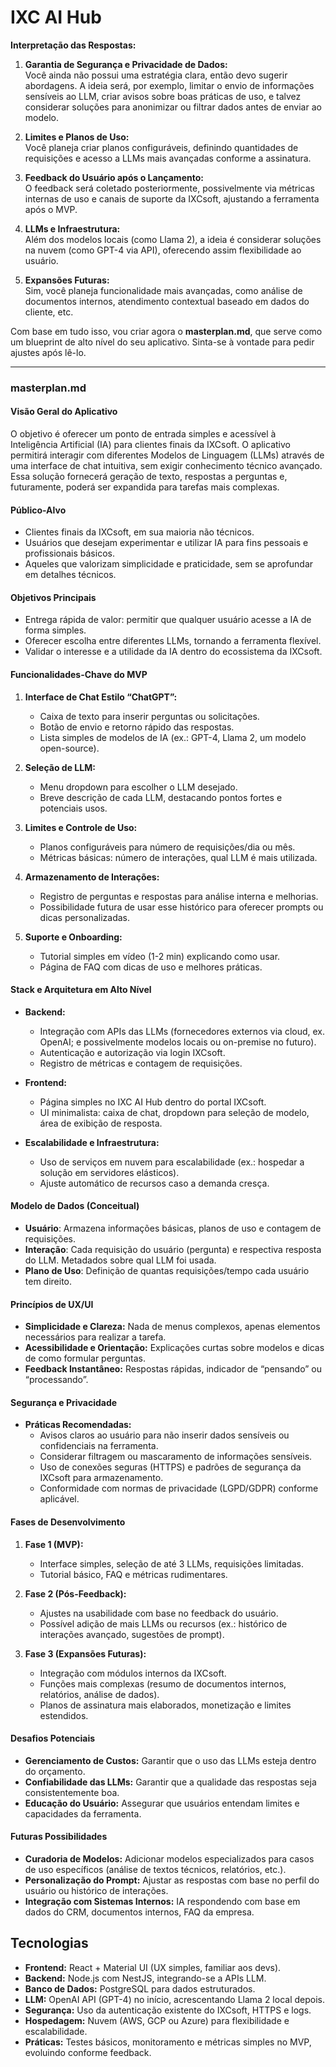 # IXC AI Hub

**Interpretação das Respostas:**

1. **Garantia de Segurança e Privacidade de Dados:**  
   Você ainda não possui uma estratégia clara, então devo sugerir abordagens. A ideia será, por exemplo, limitar o envio de informações sensíveis ao LLM, criar avisos sobre boas práticas de uso, e talvez considerar soluções para anonimizar ou filtrar dados antes de enviar ao modelo.

2. **Limites e Planos de Uso:**  
   Você planeja criar planos configuráveis, definindo quantidades de requisições e acesso a LLMs mais avançadas conforme a assinatura.

3. **Feedback do Usuário após o Lançamento:**  
   O feedback será coletado posteriormente, possivelmente via métricas internas de uso e canais de suporte da IXCsoft, ajustando a ferramenta após o MVP.

4. **LLMs e Infraestrutura:**  
   Além dos modelos locais (como Llama 2), a ideia é considerar soluções na nuvem (como GPT-4 via API), oferecendo assim flexibilidade ao usuário.

5. **Expansões Futuras:**  
   Sim, você planeja funcionalidade mais avançadas, como análise de documentos internos, atendimento contextual baseado em dados do cliente, etc.

Com base em tudo isso, vou criar agora o **masterplan.md**, que serve como um blueprint de alto nível do seu aplicativo. Sinta-se à vontade para pedir ajustes após lê-lo.

---

### masterplan.md

#### Visão Geral do Aplicativo
O objetivo é oferecer um ponto de entrada simples e acessível à Inteligência Artificial (IA) para clientes finais da IXCsoft. O aplicativo permitirá interagir com diferentes Modelos de Linguagem (LLMs) através de uma interface de chat intuitiva, sem exigir conhecimento técnico avançado. Essa solução fornecerá geração de texto, respostas a perguntas e, futuramente, poderá ser expandida para tarefas mais complexas.

#### Público-Alvo
- Clientes finais da IXCsoft, em sua maioria não técnicos.
- Usuários que desejam experimentar e utilizar IA para fins pessoais e profissionais básicos.
- Aqueles que valorizam simplicidade e praticidade, sem se aprofundar em detalhes técnicos.

#### Objetivos Principais
- Entrega rápida de valor: permitir que qualquer usuário acesse a IA de forma simples.
- Oferecer escolha entre diferentes LLMs, tornando a ferramenta flexível.
- Validar o interesse e a utilidade da IA dentro do ecossistema da IXCsoft.

#### Funcionalidades-Chave do MVP
1. **Interface de Chat Estilo “ChatGPT”:**  
   - Caixa de texto para inserir perguntas ou solicitações.  
   - Botão de envio e retorno rápido das respostas.  
   - Lista simples de modelos de IA (ex.: GPT-4, Llama 2, um modelo open-source).

2. **Seleção de LLM:**  
   - Menu dropdown para escolher o LLM desejado.  
   - Breve descrição de cada LLM, destacando pontos fortes e potenciais usos.

3. **Limites e Controle de Uso:**  
   - Planos configuráveis para número de requisições/dia ou mês.  
   - Métricas básicas: número de interações, qual LLM é mais utilizada.

4. **Armazenamento de Interações:**  
   - Registro de perguntas e respostas para análise interna e melhorias.  
   - Possibilidade futura de usar esse histórico para oferecer prompts ou dicas personalizadas.

5. **Suporte e Onboarding:**  
   - Tutorial simples em vídeo (1-2 min) explicando como usar.  
   - Página de FAQ com dicas de uso e melhores práticas.

#### Stack e Arquitetura em Alto Nível
- **Backend:**  
  - Integração com APIs das LLMs (fornecedores externos via cloud, ex. OpenAI; e possivelmente modelos locais ou on-premise no futuro).  
  - Autenticação e autorização via login IXCsoft.  
  - Registro de métricas e contagem de requisições.

- **Frontend:**  
  - Página simples no IXC AI Hub dentro do portal IXCsoft.  
  - UI minimalista: caixa de chat, dropdown para seleção de modelo, área de exibição de resposta.

- **Escalabilidade e Infraestrutura:**  
  - Uso de serviços em nuvem para escalabilidade (ex.: hospedar a solução em servidores elásticos).  
  - Ajuste automático de recursos caso a demanda cresça.

#### Modelo de Dados (Conceitual)
- **Usuário**: Armazena informações básicas, planos de uso e contagem de requisições.  
- **Interação**: Cada requisição do usuário (pergunta) e respectiva resposta do LLM. Metadados sobre qual LLM foi usada.  
- **Plano de Uso**: Definição de quantas requisições/tempo cada usuário tem direito.

#### Princípios de UX/UI
- **Simplicidade e Clareza:** Nada de menus complexos, apenas elementos necessários para realizar a tarefa.  
- **Acessibilidade e Orientação:** Explicações curtas sobre modelos e dicas de como formular perguntas.  
- **Feedback Instantâneo:** Respostas rápidas, indicador de “pensando” ou “processando”.

#### Segurança e Privacidade
- **Práticas Recomendadas:**  
  - Avisos claros ao usuário para não inserir dados sensíveis ou confidenciais na ferramenta.  
  - Considerar filtragem ou mascaramento de informações sensíveis.  
  - Uso de conexões seguras (HTTPS) e padrões de segurança da IXCsoft para armazenamento.  
  - Conformidade com normas de privacidade (LGPD/GDPR) conforme aplicável.

#### Fases de Desenvolvimento
1. **Fase 1 (MVP):**  
   - Interface simples, seleção de até 3 LLMs, requisições limitadas.  
   - Tutorial básico, FAQ e métricas rudimentares.

2. **Fase 2 (Pós-Feedback):**  
   - Ajustes na usabilidade com base no feedback do usuário.  
   - Possível adição de mais LLMs ou recursos (ex.: histórico de interações avançado, sugestões de prompt).

3. **Fase 3 (Expansões Futuras):**  
   - Integração com módulos internos da IXCsoft.  
   - Funções mais complexas (resumo de documentos internos, relatórios, análise de dados).  
   - Planos de assinatura mais elaborados, monetização e limites estendidos.

#### Desafios Potenciais
- **Gerenciamento de Custos:** Garantir que o uso das LLMs esteja dentro do orçamento.  
- **Confiabilidade das LLMs:** Garantir que a qualidade das respostas seja consistentemente boa.  
- **Educação do Usuário:** Assegurar que usuários entendam limites e capacidades da ferramenta.

#### Futuras Possibilidades
- **Curadoria de Modelos:** Adicionar modelos especializados para casos de uso específicos (análise de textos técnicos, relatórios, etc.).  
- **Personalização do Prompt:** Ajustar as respostas com base no perfil do usuário ou histórico de interações.  
- **Integração com Sistemas Internos:** IA respondendo com base em dados do CRM, documentos internos, FAQ da empresa.

## Tecnologias

- **Frontend:** React + Material UI (UX simples, familiar aos devs).
- **Backend:** Node.js com NestJS, integrando-se a APIs LLM.
- **Banco de Dados:** PostgreSQL para dados estruturados.
- **LLM:** OpenAI API (GPT-4) no início, acrescentando Llama 2 local depois.
- **Segurança:** Uso da autenticação existente do IXCsoft, HTTPS e logs.
- **Hospedagem:** Nuvem (AWS, GCP ou Azure) para flexibilidade e escalabilidade.
- **Práticas:** Testes básicos, monitoramento e métricas simples no MVP, evoluindo conforme feedback.
